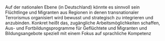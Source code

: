 Auf der nationalen Ebene (in Deutschland) könnte es sinnvoll sein Flüchtlinge und Migranten aus Regionen in denen transnationaler Terrorismus organisiert wird bewusst und strategisch zu integrieren und anzubinden. Konkret heißt das, zugängliche Arbeitsmöglichkeiten schaffen, Aus- und Fortbildungsprogramme für Geflüchtete und Migranten und Bildungsangebote speziell mit einem Fokus auf sprachliche Kompetenz